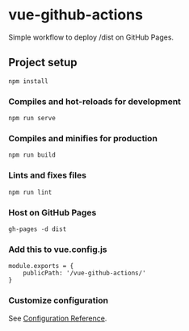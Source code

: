 # vue-github-actions

Simple workflow to deploy /dist on GitHub Pages.

## Project setup
```
npm install
```

### Compiles and hot-reloads for development
```
npm run serve
```

### Compiles and minifies for production
```
npm run build
```

### Lints and fixes files
```
npm run lint
```

### Host on GitHub Pages
```
gh-pages -d dist
```

### Add this to vue.config.js

```
module.exports = {
    publicPath: '/vue-github-actions/'
}
```

### Customize configuration
See [Configuration Reference](https://cli.vuejs.org/config/).
